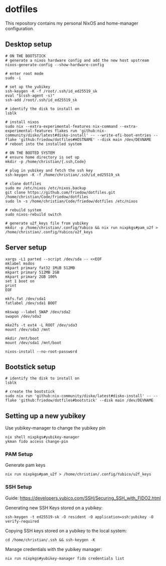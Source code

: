 # dotfiles

This repository contains my personal NixOS and home-manager configuration.

## Desktop setup

```
# ON THE BOOTSTICK
# generate a nixos hardware config and add the new host upstream
nixos-generate-config --show-hardware-config

# enter root mode
sudo -i

# set up the yubikey
ssh-keygen -K -f /root/.ssh/id_ed25519_sk
eval "$(ssh-agent -s)"
ssh-add /root/.ssh/id_ed25519_sk

# identify the disk to install on
lsblk

# install nixos
sudo nix --extra-experimental-features nix-command --extra-experimental-features flakes run 'github:nix-community/disko/latest#disko-install' -- --write-efi-boot-entries --flake 'github:friedow/dotfiles#HOSTNAME' --disk main /dev/DEVNAME
# reboot into the installed system

# ON THE BOOTED SYSTEM
# ensure home directory is set up
mkdir -p /home/christian/{.ssh,Code}

# plug in yubikey and fetch the ssh key
ssh-keygen -K -f /home/christian/.ssh/id_ed25519_sk

# clone dotfiles
sudo mv /etc/nixos /etc/nixos.backup
git clone https://github.com/friedow/dotfiles.git /home/christian/Code/friedow/dotfiles
sudo ln -s /home/christian/Code/friedow/dotfiles /etc/nixos

# rebuild system
sudo nixos-rebuild switch

# generate u2f_keys file from yubikey
mkdir -p /home/christian/.config/Yubico && nix run nixpkgs#pam_u2f > /home/christian/.config/Yubico/u2f_keys
```

## Server setup

```
xargs -L1 parted --script /dev/sda -- <<EOF
mklabel msdos
mkpart primary fat32 1MiB 512MB
mkpart primary 512MB 2GB
mkpart primary 2GB 100%
set 1 boot on
print
EOF

mkfs.fat /dev/sda1
fatlabel /dev/sda1 BOOT

mkswap --label SWAP /dev/sda2
swapon /dev/sda2

mke2fs -t ext4 -L ROOT /dev/sda3
mount /dev/sda3 /mnt

mkdir /mnt/boot
mount /dev/sda1 /mnt/boot

nixos-install --no-root-password
```

## Bootstick setup

```
# identify the disk to install on
lsblk

# create the bootstick
sudo nix run 'github:nix-community/disko/latest#disko-install' -- --flake 'github:friedow/dotfiles#bootstick' --disk main /dev/DEVNAME
```

## Setting up a new yubikey

Use yubikey-manager to change the yubikey pin

```
nix shell nixpkgs#yubikey-manager
ykman fido access change-pin
```

### PAM Setup

Generate pam keys

```
nix run nixpkgs#pam_u2f > /home/christian/.config/Yubico/u2f_keys
```

### SSH Setup

Guide: https://developers.yubico.com/SSH/Securing_SSH_with_FIDO2.html

Generating new SSH Keys stored on a yubikey:

```
ssh-keygen -t ed25519-sk -O resident -O application=ssh:yubikey -O verify-required
```

Copying SSH keys stored on a yubikey to the local system:

```
cd /home/christian/.ssh && ssh-keygen -K
```

Manage credentials with the yubikey manager:

```
nix run nixpkgs#yubikey-manager fido credentials list
```
